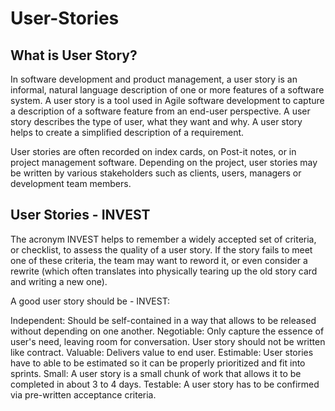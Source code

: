 # User-Stories 

## What is User Story?
In software development and product management, a user story is an informal, natural language description of one or more features of a software system. A user story is a tool used in Agile software development to capture a description of a software feature from an end-user perspective. A user story describes the type of user, what they want and why. A user story helps to create a simplified description of a requirement.

User stories are often recorded on index cards, on Post-it notes, or in project management software. Depending on the project, user stories may be written by various stakeholders such as clients, users, managers or development team members.

## User Stories - INVEST
The acronym INVEST helps to remember a widely accepted set of criteria, or checklist, to assess the quality of a user story. If the story fails to meet one of these criteria, the team may want to reword it, or even consider a rewrite (which often translates into physically tearing up the old story card and writing a new one).

A good user story should be - INVEST:

Independent: Should be self-contained in a way that allows to be released without depending on one another.
Negotiable: Only capture the essence of user's need, leaving room for conversation. User story should not be written like contract.
Valuable: Delivers value to end user.
Estimable: User stories have to able to be estimated so it can be properly prioritized and fit into sprints.
Small: A user story is a small chunk of work that allows it to be completed in about 3 to 4 days.
Testable: A user story has to be confirmed via pre-written acceptance criteria.